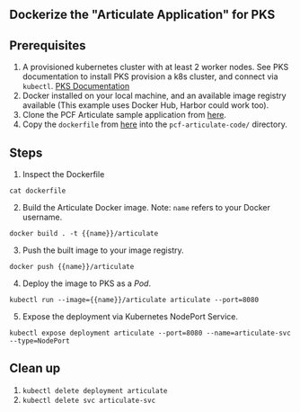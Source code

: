 ## Dockerize the "Articulate Application" for PKS

## Prerequisites
1. A provisioned kubernetes cluster with at least 2 worker nodes. See PKS documentation to install PKS provision a k8s cluster, and connect via `kubectl`. [PKS Documentation](https://docs.pivotal.io/runtimes/pks/1-0/)
1. Docker installed on your local machine, and an available image registry available (This example uses Docker Hub, Harbor could work too).
1. Clone the PCF Articulate sample application from [here](https://github.com/pivotal-education/pcf-articulate-code).
2. Copy the `dockerfile` from [here](/apps/articulate-docker/dockerfile) into the `pcf-articulate-code/` directory.

## Steps
1. Inspect the Dockerfile

`cat dockerfile`

2. Build the Articulate Docker image. Note: `name` refers to your Docker username.

`docker build . -t {{name}}/articulate`

3. Push the built image to your image registry.

`docker push {{name}}/articulate`

4. Deploy the image to PKS as a *Pod*.

`kubectl run --image={{name}}/articulate articulate --port=8080`

5. Expose the deployment via Kubernetes NodePort Service.

`kubectl expose deployment articulate --port=8080 --name=articulate-svc --type=NodePort`


## Clean up
1. `kubectl delete deployment articulate`
1. `kubectl delete svc articulate-svc`
